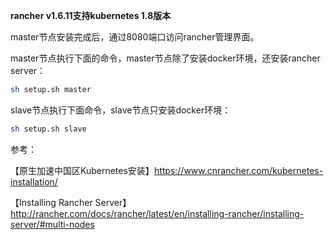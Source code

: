 **rancher v1.6.11支持kubernetes 1.8版本**

master节点安装完成后，通过8080端口访问rancher管理界面。

master节点执行下面的命令，master节点除了安装docker环境，还安装rancher server：
```bash
sh setup.sh master
```

slave节点执行下面命令，slave节点只安装docker环境：
```bash
sh setup.sh slave
```


参考：

【原生加速中国区Kubernetes安装】https://www.cnrancher.com/kubernetes-installation/

【Installing Rancher Server】http://rancher.com/docs/rancher/latest/en/installing-rancher/installing-server/#multi-nodes

